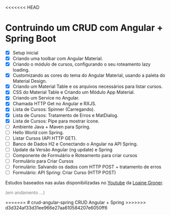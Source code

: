 <<<<<<< HEAD
# Contruindo um CRUD com Angular + Spring Boot
- [x] Setup inicial
- [x] Criando uma toolbar com Angular Material.
- [x] Criando o módulo de cursos, configurando o seu roteamento lazy loading.
- [x] Customizando as cores do tema do Angular Material, usando a paleta do Material Design.
- [x] Criando um Material Table e os arquivos necessários para listar cursos.
- [x] CSS do Material Table e Criando um Módulo App Material.
- [x] Criando um Service no Angular.
- [x] Chamada HTTP Get no Angular e RXJS.
- [x] Lista de Cursos: Spinner (Carregando).
- [x] Lista de Cursos: Tratamento de Erros e MatDialog.
- [x] Lista de Cursos: Pipe para mostrar ícone.
- [ ] Ambiente Java + Maven para Spring.
- [ ] Hello World com Spring.
- [ ] Listar Cursos (API HTTP GET).
- [ ] Banco de Dados H2 e Conectando o Angular na API Spring.
- [ ] Update da Versão Angular (ng update) e Spring
- [ ] Componente de Formulário e Roteamento para criar cursos
- [ ] Formulário para Criar Cursos
- [ ] Formulário: Salvando os dados com HTTP POST + tratamento de erros
- [ ] Formulário: API Spring: Criar Curso (HTTP POST)

Estudos baseados nas aulas disponibilizadas no [Youtube](https://www.youtube.com/playlist?list=PLGxZ4Rq3BOBpwaVgAPxTxhdX_TfSVlTcY) da [Loaine Groner](https://github.com/loiane).
<p style="color:gray">(em andamento ...)</p>
=======
# crud-angular-spring
CRUD Angular + Spring
>>>>>>> d3d324af33d31ee966e27aa610584207e6050ff6
